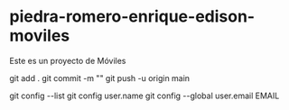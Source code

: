 # piedra-romero-enrique-edison-moviles

Este es un proyecto de Móviles

git add .
git commit -m ""
git push -u origin main

git config --list
git config user.name
git config --global user.email EMAIL
